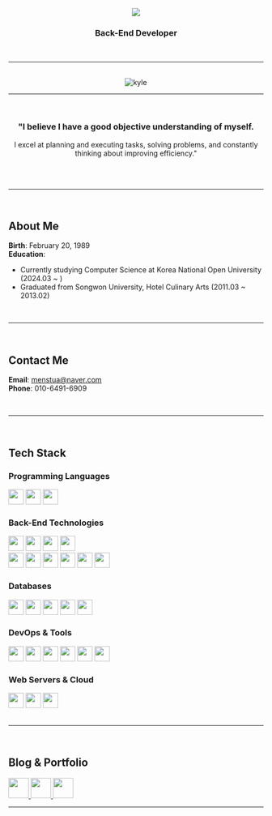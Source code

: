 <p align='center'>
    <img src="https://capsule-render.vercel.app/api?type=waving&color=gradient&height=250&section=header&text=Yang%20Junu&fontSize=70&animation=fadeIn&fontAlignY=38&desc=Welcome%20to%20my%20GitHub%20Profile!&descAlignY=55&descAlign=62"/>
</p>

<div align="center">
    
### **Back-End Developer**

<br>

---

<br>

<img src="https://github.com/user-attachments/assets/7f6117e8-f560-4f76-9a78-c55616f53369" alt="kyle" />

<br>

---

<br>

### "I believe I have a good objective understanding of myself.  
I excel at planning and executing tasks, solving problems, and constantly thinking about improving efficiency."

<br>
</div>

<br>

---

<br>

## About Me

**Birth**: February 20, 1989  
**Education**:  
- Currently studying Computer Science at Korea National Open University (2024.03 ~ )  
- Graduated from Songwon University, Hotel Culinary Arts (2011.03 ~ 2013.02)  

<br>

---

<br>

## Contact Me

**Email**: [menstua@naver.com](mailto:menstua@naver.com)  
**Phone**: 010-6491-6909  

<br>

---

<br>

## Tech Stack

### **Programming Languages**
<div>
  <img src="https://img.shields.io/badge/Java-007396?style=flat&logo=java&logoColor=white&logoWidth=30" height="30" />
  <img src="https://img.shields.io/badge/JavaScript-F7DF1E?style=flat&logo=javascript&logoColor=black&logoWidth=30" height="30" />
  <img src="https://img.shields.io/badge/Python-3776AB?style=flat&logo=python&logoColor=white&logoWidth=30" height="30" />
</div>

### **Back-End Technologies**
<div>
  <img src="https://img.shields.io/badge/Spring%20Boot-6DB33F?style=flat&logo=spring-boot&logoColor=white&logoWidth=30" height="30" />
  <img src="https://img.shields.io/badge/Spring%20Security-6DB33F?style=flat&logo=spring-security&logoColor=white&logoWidth=30" height="30" />
  <img src="https://img.shields.io/badge/Spring%20Data%20JPA-6DB33F?style=flat&logo=spring-data-jpa&logoColor=white&logoWidth=30" height="30" />
  <img src="https://img.shields.io/badge/MyBatis-6DB33F?style=flat&logo=mybatis&logoColor=white&logoWidth=30" height="30" />
  <br>
  <img src="https://img.shields.io/badge/Thymeleaf-005F0F?style=flat&logo=thymeleaf&logoColor=white&logoWidth=30" height="30" />
  <img src="https://img.shields.io/badge/JSP-007396?style=flat&logo=java&logoColor=white&logoWidth=30" height="30" />
  <img src="https://img.shields.io/badge/JWT-000000?style=flat&logo=json-web-tokens&logoColor=white&logoWidth=30" height="30" />
  <img src="https://img.shields.io/badge/OAuth2-4285F4?style=flat&logo=oauth&logoColor=white&logoWidth=30" height="30" />
  <img src="https://img.shields.io/badge/Node.js-339933?style=flat&logo=node.js&logoColor=white&logoWidth=30" height="30" />
  <img src="https://img.shields.io/badge/Express-000000?style=flat&logo=express&logoColor=white&logoWidth=30" height="30" />
</div>

### **Databases**
<div>
  <img src="https://img.shields.io/badge/Oracle-F80000?style=flat&logo=oracle&logoColor=white&logoWidth=30" height="30" />
  <img src="https://img.shields.io/badge/MySQL-4479A1?style=flat&logo=mysql&logoColor=white&logoWidth=30" height="30" />
  <img src="https://img.shields.io/badge/PostgreSQL-336791?style=flat&logo=postgresql&logoColor=white&logoWidth=30" height="30" />
  <img src="https://img.shields.io/badge/MongoDB-47A248?style=flat&logo=mongodb&logoColor=white&logoWidth=30" height="30" />
  <img src="https://img.shields.io/badge/Redis-DC382D?style=flat&logo=redis&logoColor=white&logoWidth=30" height="30" />
</div>

### **DevOps & Tools**
<div>
  <img src="https://img.shields.io/badge/Docker-2496ED?style=flat&logo=docker&logoColor=white&logoWidth=30" height="30" />
  <img src="https://img.shields.io/badge/GitHub-181717?style=flat&logo=github&logoColor=white&logoWidth=30" height="30" />
  <img src="https://img.shields.io/badge/GitHub%20Actions-2088FF?style=flat&logo=github-actions&logoColor=white&logoWidth=30" height="30" />
  <img src="https://img.shields.io/badge/Gradle-02303A?style=flat&logo=gradle&logoColor=white&logoWidth=30" height="30" />
  <img src="https://img.shields.io/badge/Postman-FF6C37?style=flat&logo=postman&logoColor=white&logoWidth=30" height="30" />
  <img src="https://img.shields.io/badge/Anaconda-44A833?style=flat&logo=anaconda&logoColor=white&logoWidth=30" height="30" />
</div>

### **Web Servers & Cloud**
<div>
  <img src="https://img.shields.io/badge/Nginx-009639?style=flat&logo=nginx&logoColor=white&logoWidth=30" height="30" />
  <img src="https://img.shields.io/badge/Tomcat-F8DC75?style=flat&logo=apache-tomcat&logoColor=black&logoWidth=30" height="30" />
  <img src="https://img.shields.io/badge/AWS-232F3E?style=flat&logo=amazon-aws&logoColor=white&logoWidth=30" height="30" />
</div>

<br>

---

<br>

## Blog & Portfolio

<a href="https://navis.tistory.com/">
    <img src="https://img.shields.io/badge/Tistory-000000?style=flat&logo=tistory&logoColor=white&logoWidth=30" height="40" />
</a>
<a href="https://www.kyleportfolio.site/">
    <img src="https://img.shields.io/badge/Portfolio-000000?style=flat&logo=google-chrome&logoColor=white&logoWidth=30" height="40" />
</a>
<a href="https://www.notion.so/Kyle-Ntion-d32471fa51c540cbafb30cc8824c0129">
    <img src="https://img.shields.io/badge/Notion-000000?style=flat&logo=notion&logoColor=white&logoWidth=30" height="40" />
</a>

<br>

---
